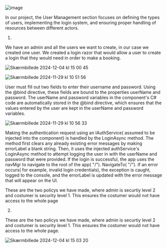 ![image](https://github.com/user-attachments/assets/c1a1495f-e4cf-4e09-8851-28652cfb8830)

In our project, the User Management section focuses on defining the types of users, implementing the login system, and ensuring proper handling of resources between different actors.

1)
We have an admin and all the users we want to create, in our case we created one user. We created a login razor that would allow a user to create a login that they would need in order to make a booking.

![Skærmbillede 2024-12-04 kl  15 00 45](https://github.com/user-attachments/assets/d93ea09e-ff7d-4b9a-878b-ecdd36af865f)


![Skærmbillede 2024-11-29 kl  10 51 56](https://github.com/user-attachments/assets/9da95c91-cc57-43bf-8771-ae727ed4fa02)


User must fill out two fields to enter their username and password. Using the @bind directive, these fields are bound to the properties userName and password. The userName and password variables in the component's C# code are automatically stored in the @bind directive, which ensures that the values entered by the user are kept in the userName and password variables.

![Skærmbillede 2024-11-29 kl  10 56 33](https://github.com/user-attachments/assets/d0c95d5e-7b99-41bd-94ea-61e33d72db59)


Making the authentication request using an IAuthService( assumed to be injected into the component) is handled by the LoginAsync method. The method first clears any already existing error messages by making errorLabel a blank string. Then, it uses the injected authService's LoginAsync method to attempt logging the user in with the userName and password that were provided. If the login is successful, the app uses the navMgr to navigate to the root of the app( "/"). NavigateTo( "/").
If an error occurs( for example, invalid login credentials), the exception is caught, logged to the console, and the errorLabel is updated with the error message that will appear on the UI.

These are the two policys we have made, where admin is securtiy level 2 and costumer is security level 1. This ensures the costumer would not have access to the whole page


2)
These are the two policys we have made, where admin is securtiy level 2 and costumer is security level 1. This ensures the costumer would not have access to the whole page.

![Skærmbillede 2024-12-04 kl  15 03 20](https://github.com/user-attachments/assets/af1ce6a3-4408-46b0-bdb3-2597e7f0754f)




